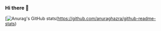 ### Hi there 👋
[![Anurag's GitHub stats](https://github-readme-stats.vercel.app/apipedroreisrimoldisanuraghazra)(https://github.com/anuraghazra/github-readme-stats)
<!--
**pedroreisrimoldi/pedroreisrimoldi** is a ✨ _special_ ✨ repository because its `README.md` (this file) appears on your GitHub profile.

Here are some ideas to get you started:

- 🔭 I’m currently working on ...
- 🌱 I’m currently learning ...
- 👯 I’m looking to collaborate on ...
- 🤔 I’m looking for help with ...
- 💬 Ask me about ...
- 📫 How to reach me: ...
- 😄 Pronouns: ...
- ⚡ Fun fact: ...
-->
